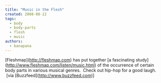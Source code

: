 ```yaml
---
title: "Music in the Flesh"
created: 2008-08-22
tags: 
  - body
  - body-parts
  - flesh
  - music
authors: 
  - banapana
---
```


\[Fleshmap\](http://fleshmap.com) has put together \[a fascinating study\](http://www.fleshmap.com/listen/music.html) of the occurrence of certain body parts in various musical genres.  Check out hip-hop for a good laugh.  \[via \[Buzzfeed\](http://www.buzzfeed.com)\]
